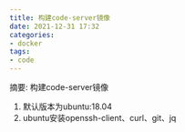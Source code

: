 ```yaml
---
title: 构建code-server镜像
date: 2021-12-31 17:32
categories:
- docker
tags:
- code
---
```

  
  
摘要:  构建code-server镜像
<!-- more -->



1. 默认版本为ubuntu:18.04
2. ubuntu安装openssh-client、curl、git、jq